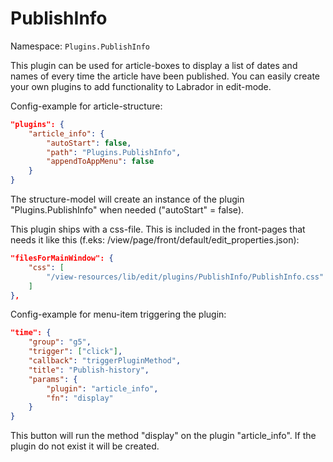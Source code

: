 # PublishInfo
Namespace: `Plugins.PublishInfo`

This plugin can be used for article-boxes to display a list of dates and names of every time the article have been published.
You can easily create your own plugins to add functionality to Labrador in edit-mode.

Config-example for article-structure:
```json
"plugins": {
    "article_info": {
        "autoStart": false,
        "path": "Plugins.PublishInfo",
        "appendToAppMenu": false
    }
}
```

The structure-model will create an instance of the plugin "Plugins.PublishInfo" when needed ("autoStart" = false).

This plugin ships with a css-file. This is included in the front-pages that needs it like this (f.eks: /view/page/front/default/edit_properties.json):
```json
"filesForMainWindow": {
    "css": [
        "/view-resources/lib/edit/plugins/PublishInfo/PublishInfo.css"
    ]
},
```
 
Config-example for menu-item triggering the plugin:
```json
"time": {
    "group": "g5",
    "trigger": ["click"],
    "callback": "triggerPluginMethod",
    "title": "Publish-history",
    "params": {
        "plugin": "article_info",
        "fn": "display"
    }
}
```
This button will run the method "display" on the plugin "article_info". If the plugin do not exist it will be created.

